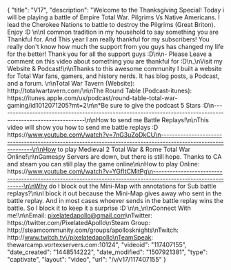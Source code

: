 {
    "title": "V17",
    "description": "Welcome to the Thanksgiving Special!  Today i will be playing a battle of Empire Total War.  Pilgrims Vs Native Americans.  I lead the Cherokee Nations to battle to destroy the Pilgrims (Great Briton).  Enjoy :D \n\nI common tradition in my household to say something you are Thankful for.  And This year I am really thankful for my subscribers!  You really don't know how much the support from you guys has changed my life for the better!  Thank you for all the support guys :D\n\n- Please Leave a comment on this video about something you are thankful for :D\n_\nVisit my Website & Podcast!\n\nThanks to this awesome community I built a website for Total War fans, gamers, and history nerds.  It has blog posts, a Podcast, and a forum.  \n\nTotal War Tavern (Website): http:\/\/totalwartavern.com\/\n\nThe Round Table (Podcast-itunes): https:\/\/itunes.apple.com\/us\/podcast\/round-table-total-war-gaming\/id1012071205?mt=2\n\n*Be sure to give the podcast 5 Stars :D\n-------------------------------------------------------------------------------------------------------------\n\nHow to send me Battle Replays!\n\nThis video will show you how to send me battle replays :D https:\/\/www.youtube.com\/watch?v=7nG3uZoDkCU\n-------------------------------------------------------------------------------------------------------------\n\nHow to play Medieval 2 Total War & Rome Total War Online!\n\nGamespy Servers are down, but there is still hope.  Thanks to CA and steam you can still play the game online\n\nHow to play Online: https:\/\/www.youtube.com\/watch?v=YGfItCMitPg\n-------------------------------------------------------------------------------------------------------------\n\nWhy do I block out the Mini-Map with annotations for Sub battle replays?\n\nI block it out because the Mini-Map gives away who sent in the battle replay.  And in most cases whoever sends in the battle replay wins the battle.  So I block it to keep it a surprise :D  \n\n_\n\nConnect With me!\n\nEmail: pixelatedapollo@gmail.com\nTwitter: https:\/\/twitter.com\/PixelatedApollo\nSteam Group:  http:\/\/steamcommunity.com\/groups\/apollosknights\nTwitch: http:\/\/www.twitch.tv\/pixelatedapollo\nTeamSpeak: thewarcamp.vortexservers.com:10124",
    "videoid": "117407155",
    "date_created": "1448514222",
    "date_modified": "1507921381",
    "type": "captivate",
    "layout": "video",
    "url": "\/v\/v17\/117407155"
}